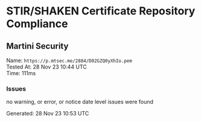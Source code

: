 # STIR/SHAKEN Certificate Repository Compliance

## Martini Security

Name: `https://p.mtsec.me/2884/D02GZQ0yXhIo.pem`\
Tested At: 28 Nov 23 10:44 UTC\
Time: 111ms

### Issues

no warning, or error, or notice date level issues were found

Generated: 28 Nov 23 10:53 UTC
